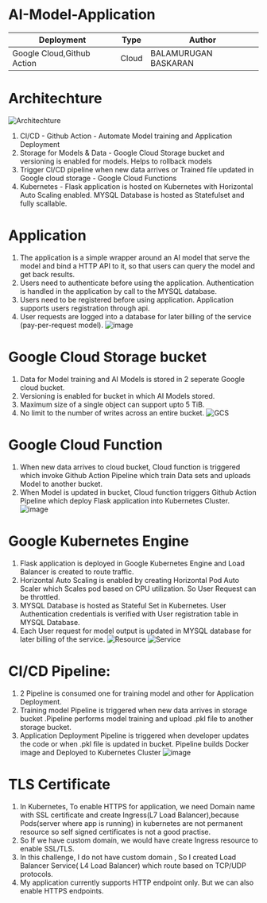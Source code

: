 # AI-Model-Application


| Deployment | Type| Author |
| -------- | -------- |--------|
| Google Cloud,Github Action |Cloud  | BALAMURUGAN BASKARAN|

# Architechture

![Architechture](https://user-images.githubusercontent.com/47313756/165962407-489cded2-f8be-450b-99a4-355dde985c2c.jpg)

1) CI/CD - Github Action - Automate Model training and Application Deployment 
2) Storage for Models & Data - Google Cloud Storage bucket and versioning is enabled for models. Helps to rollback models 
3) Trigger CI/CD pipeline when new data arrives or Trained file updated in Google cloud storage - Google Cloud Functions
4) Kubernetes - Flask application is hosted on Kubernetes with Horizontal Auto Scaling enabled. MYSQL Database is hosted as Statefulset and fully scallable.

# Application
1) The application is a simple wrapper around an AI model that serve the model and bind a HTTP API to it, so that users can query the model and get back results.
2) Users need to authenticate before using the application. Authentication is handled in the application by call to the MYSQL database.
3) Users need to be registered before using application. Application supports users registration through api.
4) User requests are logged into a database for later billing of the service (pay-per-request model).
![image](https://user-images.githubusercontent.com/47313756/165990340-13eb4ad3-e9a2-43a4-b47d-bfadf6622e75.png)

# Google Cloud Storage bucket
1) Data for Model training and AI Models is stored in 2 seperate Google cloud bucket.
2) Versioning is enabled for bucket in which AI Models stored.
3) Maximum size of a single object can support upto 5 TiB. 
4) No limit to the number of writes across an entire bucket.
![GCS](https://user-images.githubusercontent.com/47313756/165990057-1703b91c-dc22-4fdb-ad53-6e5462951016.png)

# Google Cloud Function
1) When new data arrives to cloud bucket, Cloud function is triggered which invoke Github Action Pipeline which train Data sets and uploads Model to another bucket.
2) When Model is updated in bucket, Cloud function triggers Github Action Pipeline which deploy Flask application into Kubernetes Cluster.
![image](https://user-images.githubusercontent.com/47313756/165994033-05e91886-b746-470c-9f73-c6386fd4396e.png)

# Google Kubernetes Engine
1) Flask application is deployed in Google Kubernetes Engine and Load Balancer is created to route traffic.
2) Horizontal Auto Scaling is enabled by creating Horizontal Pod Auto Scaler which Scales pod based on CPU utilization. So User Request can be throttled.
3) MYSQL Database is hosted as Stateful Set in Kubernetes. User Authentication credentials is verified with User registration table in MYSQL Database. 
4) Each User request for model output is updated in MYSQL database for later billing of the service.
![Resource](https://user-images.githubusercontent.com/47313756/165997485-7329e48e-184f-4e33-8961-1c189a7d6f4c.png)
![Service](https://user-images.githubusercontent.com/47313756/165997528-b0d972f5-667c-4b23-ba57-2412e1b8dcb0.png)

# CI/CD Pipeline:
1) 2 Pipeline is consumed one for training model  and other for Application Deployment.
2) Training model Pipeline is triggered when new data arrives in storage bucket .Pipeline performs model training and upload .pkl file to another storage bucket.
3) Application Deployment Pipeline is triggered when developer updates the code or when .pkl file is updated in bucket. Pipeline builds Docker image and Deployed to Kubernetes Cluster 
![image](https://user-images.githubusercontent.com/47313756/165998381-6e4b53e4-61ab-45ec-b97a-36d95137ba68.png)

# TLS Certificate
1) In Kubernetes, To enable HTTPS for application, we need Domain name with SSL certificate and create Ingress(L7 Load Balancer),because Pods(server where app is running) in kubernetes are not permanent resource so self signed certificates is not a good practise.
2) So If we have custom domain, we would have create Ingress resource to enable SSL/TLS.
3) In this challenge, I do not have custom domain , So I created Load Balancer Service( L4 Load Balancer) which route based on TCP/UDP protocols.
4) My application currently supports HTTP endpoint only. But we can also enable HTTPS endpoints.

